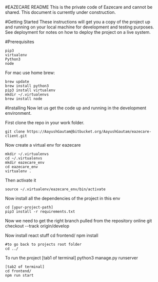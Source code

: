 #EAZECARE README
This is the private code of Eazecare and cannot be shared. This document is currently under construction.

#Getting Started
These instructions will get you a copy of the project up and running on your local machine for development and testing purposes. See deployment for notes on how to deploy the project on a live system.

#Prerequisites
	
	pip3
	virtualenv
	Python3
	node

For mac use home brew: 

	brew update 
	brew install python3 
	pip3 install virtualenv 
	mkdir ~/.virtualenvs 
	brew install node

#Installing
Now let us get the code up and running in the development environment.

First clone the repo in your work folder.

	git clone https://AayushGautam@bitbucket.org/AayushGautam/eazecare-client.git

Now create a virtual env for eazecare 

	mkdir ~/.virtualenvs 
	cd ~/.virtualenvs 
	mkdir eazecare_env 
	cd eazecare_env 
	virtualenv . 

Then activate it 

	source ~/.virtualenv/eazecare_env/bin/activate 

Now install all the dependencies of the project in this env 
	
    cd [ypur-project-path]
	pip3 install -r requirements.txt 

Now we need to get the right branch pulled from the repository online 
	git checkout --track origin/develop

Now install react stuff
    cd frontend/
    npm install

    #to go back to projects root folder
    cd ../

To run the project
    [tab1 of terminal]
    python3 manage.py runserver

    [tab2 of terminal]
    cd frontend/
    npm run start

